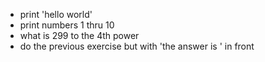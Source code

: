 - print 'hello world'
- print numbers 1 thru 10
- what is 299 to the 4th power
- do the previous exercise but with 'the answer is ' in front
